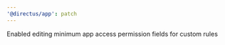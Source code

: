 ```yaml
---
'@directus/app': patch
---
```


Enabled editing minimum app access permission fields for custom rules
